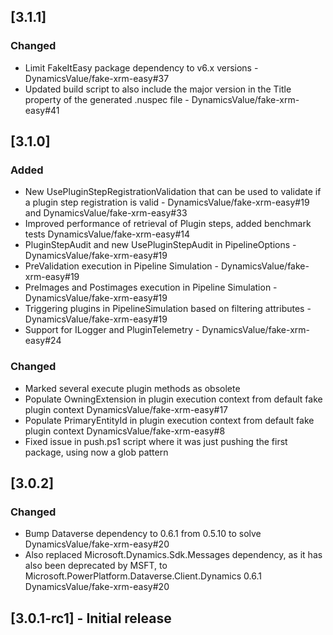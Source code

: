 ## [3.1.1]

### Changed

- Limit FakeItEasy package dependency to v6.x versions - DynamicsValue/fake-xrm-easy#37
- Updated build script to also include the major version in the Title property of the generated .nuspec file - DynamicsValue/fake-xrm-easy#41

## [3.1.0]

### Added

- New UsePluginStepRegistrationValidation that can be used to validate if a plugin step registration is valid - DynamicsValue/fake-xrm-easy#19 and DynamicsValue/fake-xrm-easy#33
- Improved performance of retrieval of Plugin steps, added benchmark tests DynamicsValue/fake-xrm-easy#14
- PluginStepAudit and new UsePluginStepAudit in PipelineOptions - DynamicsValue/fake-xrm-easy#19
- PreValidation execution in Pipeline Simulation - DynamicsValue/fake-xrm-easy#19
- PreImages and Postimages execution in Pipeline Simulation - DynamicsValue/fake-xrm-easy#19
- Triggering plugins in PipelineSimulation based on filtering attributes - DynamicsValue/fake-xrm-easy#19
- Support for ILogger and PluginTelemetry - DynamicsValue/fake-xrm-easy#24

### Changed

- Marked several execute plugin methods as obsolete
- Populate OwningExtension in plugin execution context from default fake plugin context DynamicsValue/fake-xrm-easy#17
- Populate PrimaryEntityId in plugin execution context from default fake plugin context DynamicsValue/fake-xrm-easy#8
- Fixed issue in push.ps1 script where it was just pushing the first package, using now a glob pattern

## [3.0.2]

### Changed 

- Bump Dataverse dependency to 0.6.1 from 0.5.10 to solve DynamicsValue/fake-xrm-easy#20
- Also replaced Microsoft.Dynamics.Sdk.Messages dependency, as it has also been deprecated by MSFT, to Microsoft.PowerPlatform.Dataverse.Client.Dynamics 0.6.1 DynamicsValue/fake-xrm-easy#20

## [3.0.1-rc1] - Initial release
